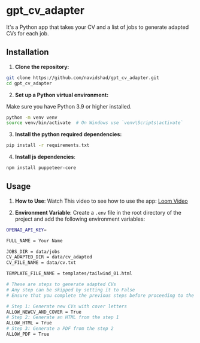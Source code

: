 # gpt_cv_adapter

It's a Python app that takes your CV and a list of jobs to generate adapted CVs for each job.

## Installation

1. **Clone the repository:**

```sh
git clone https://github.com/navidshad/gpt_cv_adapter.git
cd gpt_cv_adapter
```

2. **Set up a Python virtual environment:**

Make sure you have Python 3.9 or higher installed.

```sh
python -m venv venv
source venv/bin/activate  # On Windows use `venv\Scripts\activate`
```

3. **Install the python required dependencies:**

```sh
pip install -r requirements.txt
```

4. **Install js dependencies**:

```sh
npm install puppeteer-core
```

## Usage

1. **How to Use**: Watch This video to see how to use the app: [Loom Video](https://www.loom.com/share/0aabaa53c61b44dea2400225eed4e4e0?sid=3dabed6c-d7a2-4a9c-af69-ebf85da6ecac)


2. **Environment Variable**: Create a `.env` file in the root directory of the project and add the following environment variables:

```sh
OPENAI_API_KEY=

FULL_NAME = Your Name

JOBS_DIR = data/jobs
CV_ADAPTED_DIR = data/cv_adapted
CV_FILE_NAME = data/cv.txt

TEMPLATE_FILE_NAME = templates/tailwind_01.html

# These are steps to generate adapted CVs
# Any step can be skipped by setting it to False
# Ensure that you complete the previous steps before proceeding to the next. For example, to generate HTML in step 2, you must first generate the CV in step 1. You can set `ALLOW_NEWCV_AND_COVER = False` only if the CV has already been generated in a previous run.

# Step 1: Generate new CVs with cover letters
ALLOW_NEWCV_AND_COVER = True
# Step 2: Generate an HTML from the step 1
ALLOW_HTML = True
# Step 3: Generate a PDF from the step 2
ALLOW_PDF = True
```

